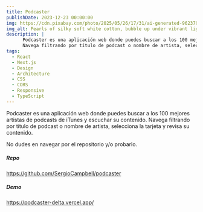 ```yaml
---
title: Podcaster
publishDate: 2023-12-23 00:00:00
img: https://cdn.pixabay.com/photo/2025/05/26/17/31/ai-generated-9623791_1280.png
img_alt: Pearls of silky soft white cotton, bubble up under vibrant lighting
description: |
      Podcaster es una aplicación web donde puedes buscar a los 100 mejores artistas de podcasts de iTunes y escuchar su contenido.
      Navega filtrando por título de podcast o nombre de artista, selecciona la tarjeta y revisa su contenido.
tags:
  - React
  - Next.js
  - Design
  - Architecture
  - CSS
  - CORS
  - Responsive
  - TypeScript
---
```


Podcaster es una aplicación web donde puedes buscar a los 100 mejores artistas de podcasts de iTunes y escuchar su contenido.
Navega filtrando por título de podcast o nombre de artista, selecciona la tarjeta y revisa su contenido.

No dudes en navegar por el repositorio y/o probarlo.

##### Repo

<https://github.com/SergioCampbell/podcaster>

##### Demo

<https://podcaster-delta.vercel.app/>
